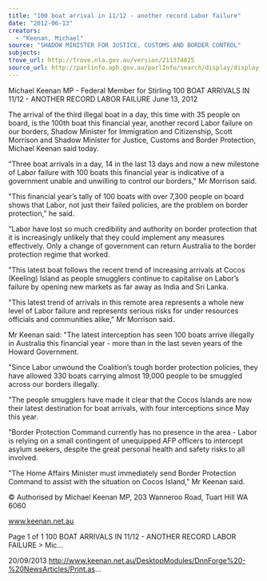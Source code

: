 ```yaml
---
title: "100 boat arrival in 11/12 - another record Labor failure"
date: "2012-06-13"
creators:
  - "Keenan, Michael"
source: "SHADOW MINISTER FOR JUSTICE, CUSTOMS AND BORDER CONTROL"
subjects:
trove_url: http://trove.nla.gov.au/version/211374825
source_url: http://parlinfo.aph.gov.au/parlInfo/search/display/display.w3p;query=Id%3A%22media/pressrel/2736709%22
---
```


 Michael Keenan MP - Federal Member for  Stirling 100 BOAT ARRIVALS IN 11/12 - ANOTHER  RECORD LABOR FAILURE June 13, 2012

 The arrival of the third illegal boat in a day, this time with 35 people on board, is the 100th boat this financial year, another record Labor failure on our borders, Shadow Minister for Immigration and Citizenship, Scott Morrison and Shadow Minister for Justice, Customs and Border Protection, Michael Keenan said today. 

 "Three boat arrivals in a day, 14 in the last 13 days and now a new milestone of Labor failure with 100 boats this financial year is indicative of a government unable and unwilling to control our borders," Mr Morrison said. 

 "This financial year’s tally of 100 boats with over 7,300 people on board shows that Labor, not just their failed policies, are the problem on border protection," he said. 

 "Labor  have  lost  so  much  credibility  and  authority  on  border  protection  that  it  is  increasingly  unlikely  that  they  could implement any measures effectively. Only a change of government can return Australia to the border protection regime that worked. 

 "This latest boat follows the recent trend of increasing arrivals at Cocos (Keeling) Island as people smugglers continue to capitalise on Labor’s failure by opening new markets as far away as India and Sri Lanka. 

 "This latest trend of arrivals in this remote area represents a whole new level of Labor failure and represents serious risks for under resources officials and communities alike," Mr Morrison said. 

 Mr Keenan said: "The latest interception has seen 100 boats arrive illegally in Australia this financial year - more than in  the last seven years of the Howard Government. 

 "Since  Labor  unwound  the  Coalition’s  tough  border  protection  policies,  they  have  allowed  330  boats  carrying  almost 19,000 people to be smuggled across our borders illegally. 

 "The people smugglers have made it clear that the Cocos Islands are now their latest destination for boat arrivals, with four interceptions since May this year. 

 "Border Protection Command currently has no presence in the area - Labor is relying on a small contingent of unequipped  AFP officers to intercept asylum seekers, despite the great personal health and safety risks to all involved. 

 "The Home Affairs Minister must immediately send Border Protection Command to assist with the situation on Cocos  Island," Mr Keenan said. 

 © Authorised by Michael Keenan MP, 203 Wanneroo Road, Tuart Hill WA 6060

 www.keenan.net.au

 Page 1 of 1 100 BOAT ARRIVALS IN 11/12 - ANOTHER RECORD LABOR FAILURE > Mic...

 20/09/2013 http://www.keenan.net.au/DesktopModules/DnnForge%20-%20NewsArticles/Print.as...

